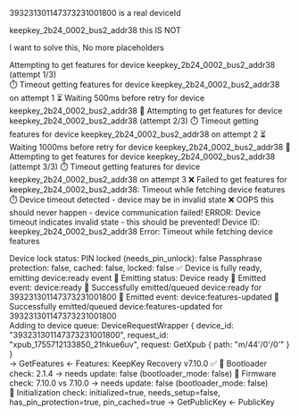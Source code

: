 
393231301147373231001800 is a real deviceId


keepkey_2b24_0002_bus2_addr38
this IS NOT

I want to solve this, No more placeholders


Attempting to get features for device keepkey_2b24_0002_bus2_addr38 (attempt 1/3)     
⏱️ Timeout getting features for device keepkey_2b24_0002_bus2_addr38 on attempt 1
⏳ Waiting 500ms before retry for device keepkey_2b24_0002_bus2_addr38
🔄 Attempting to get features for device keepkey_2b24_0002_bus2_addr38 (attempt 2/3)
⏱️ Timeout getting features for device keepkey_2b24_0002_bus2_addr38 on attempt 2
⏳ Waiting 1000ms before retry for device keepkey_2b24_0002_bus2_addr38
🔄 Attempting to get features for device keepkey_2b24_0002_bus2_addr38 (attempt 3/3)
⏱️ Timeout getting features for device keepkey_2b24_0002_bus2_addr38 on attempt 3
❌ Failed to get features for keepkey_2b24_0002_bus2_addr38: Timeout while fetching device features
⏱️ Device timeout detected - device may be in invalid state
❌ OOPS this should never happen - device communication failed!
ERROR: Device timeout indicates invalid state - this should be prevented!
Device ID: keepkey_2b24_0002_bus2_addr38
Error: Timeout while fetching device features

Device lock status:
PIN locked (needs_pin_unlock): false
Passphrase protection: false, cached: false, locked: false
✅ Device is fully ready, emitting device:ready event
📡 Emitting status: Device ready
📡 Emitted event: device:ready
📡 Successfully emitted/queued device:ready for 393231301147373231001800
📡 Emitted event: device:features-updated
📡 Successfully emitted/queued device:features-updated for 393231301147373231001800      
Adding to device queue: DeviceRequestWrapper { device_id: "393231301147373231001800", request_id: "xpub_1755712133850_21hkue6uv", request: GetXpub { path: "m/44'/0'/0'" } }      
-> GetFeatures
<- Features: KeepKey Recovery v7.10.0 ✅
🔧 Bootloader check: 2.1.4 -> needs update: false (bootloader_mode: false)
🔧 Firmware check: 7.10.0 vs 7.10.0 -> needs update: false (bootloader_mode: false)      
🔧 Initialization check: initialized=true, needs_setup=false, has_pin_protection=true, pin_cached=true
-> GetPublicKey
<- PublicKey
